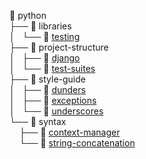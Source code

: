 
📂 python <br />
├── 📂 libraries <br />
│   └── 📄 [testing][1] <br />
├── 📂 project-structure <br />
│   ├── 📄 [django][2] <br />
│   └── 📄 [test-suites][3] <br />
├── 📂 style-guide <br />
│   ├── 📄 [dunders][4] <br />
│   ├── 📄 [exceptions][5] <br />
│   └── 📄 [underscores][6] <br />
└── 📂 syntax <br />
&nbsp;&nbsp;&nbsp; ├── 📄 [context-manager][7] <br />
&nbsp;&nbsp;&nbsp; └── 📄 [string-concatenation][8] <br />

[1]: python/libraries/testing
[2]: python/project-structure/django
[3]: python/project-structure/test-suites
[4]: python/style-guide/dunders
[5]: python/style-guide/exceptions
[6]: python/style-guide/underscores
[7]: python/syntax/context-manager
[8]: python/syntax/string-concatenation

